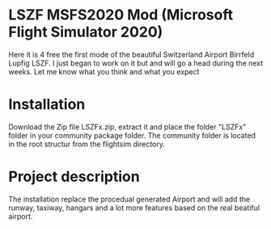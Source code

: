 # LSZF MSFS2020 Mod (Microsoft Flight Simulator 2020)
Here it is 4 free the first mode of the beautiful Switzerland Airport Birrfeld Lupfig LSZF. I just began to work on it but and will go a head during the next weeks. Let me know what you think and what you expect


# Installation
Download the Zip file LSZFx.zip, extract it and place the folder "LSZFx" folder in your community package folder. The community folder is located in the root structur from the flightsim directory.

# Project description
The installation replace the procedual generated Airport and will add the runway, taxiway, hangars and a lot more features based on the real beatiful airport. 

